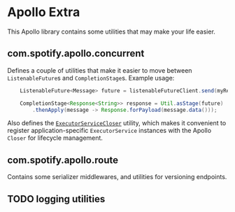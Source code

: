# Apollo Extra

This Apollo library contains some utilities that may make your life easier.

## com.spotify.apollo.concurrent

Defines a couple of utilities that make it easier to move between `ListenableFuture`s and
`CompletionStage`s. Example usage:

```java
    ListenableFuture<Message> future = listenableFutureClient.send(myRequest);

    CompletionStage<Response<String>> response = Util.asStage(future)
        .thenApply(message -> Response.forPayload(message.data()));
```

Also defines the 
[`ExecutorServiceCloser`](src/main/java/com/spotify/apollo/concurrent/ExecutorServiceCloser.java) 
utility, which makes it convenient to register application-specific
`ExecutorService` instances with the Apollo `Closer` for lifecycle 
management.

## com.spotify.apollo.route

Contains some serializer middlewares, and utilities for versioning endpoints.

## TODO logging utilities
